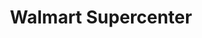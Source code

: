 ---
title: "Walmart Supercenter"
url: /sacramento/walmart-supercenter-antelope-road/
shop: Supermarkt
---